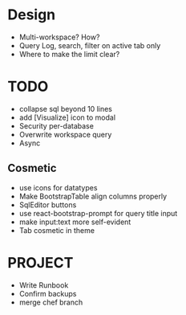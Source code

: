 # Design
* Multi-workspace? How?
* Query Log, search, filter on active tab only
* Where to make the limit clear?

# TODO
* collapse sql beyond 10 lines
* add [Visualize] icon to modal
* Security per-database
* Overwrite workspace query
* Async


## Cosmetic
* use icons for datatypes
* Make BootstrapTable align columns properly
* SqlEditor buttons
* use react-bootstrap-prompt for query title input
* make input:text more self-evident
* Tab cosmetic in theme

# PROJECT
* Write Runbook
* Confirm backups
* merge chef branch
